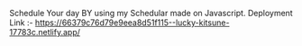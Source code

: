Schedule Your day BY using my Schedular made on Javascript.
Deployment Link :- https://66379c76d79e9eea8d51f115--lucky-kitsune-17783c.netlify.app/
